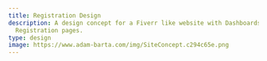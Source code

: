 ```yaml
---
title: Registration Design
description: A design concept for a Fiverr like website with Dashboards and
  Registration pages.
type: design
image: https://www.adam-barta.com/img/SiteConcept.c294c65e.png
---
```

